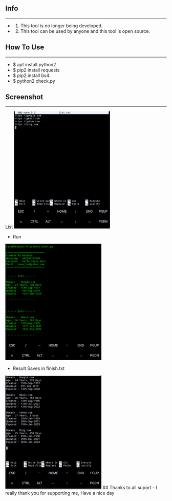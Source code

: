 ## Info
***
- 1. This tool is no longer being developed.
- 2. This tool can be used by anyone and this tool is open source.
## How To Use
***
- $ apt install python2
- $ pip2 install requests
- $ pip2 install bs4
- $ python2 check.py
## Screenshot
***
List
<img src="1.png" width=300>

- Run
<img src="2.png" width=300>

- Result Saves in finish.txt
<img src="3.png" width=300>
## Thanks to all suport
- I really thank you for supporting me, Have a nice day
